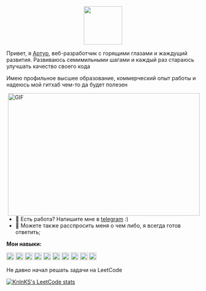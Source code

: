 <div id="header" align="center">
  <img src="https://media.giphy.com/media/M9gbBd9nbDrOTu1Mqx/giphy.gif" width="100"/>
</div>

Привет, я [Артур](https://hh.ru/resume/05bbfadfff081d37af0039ed1f516d7a793069), веб-разработчик с горящими глазами и жаждущий развития. Развиваюсь семимильными шагами и каждый раз стараюсь улучшать качество своего кода

Имею профильное высшее образование, коммерческий опыт работы и надеюсь мой гитхаб чем-то да будет полезен

  <img align="right" alt="GIF" src="https://github.com/abhisheknaiidu/abhisheknaiidu/blob/master/code.gif?raw=true" width="500" height="320" />
  
- 💼 Есть работа? Напишите мне в [telegram](https://t.me/DaredevilAr) :)
- 💬 Можете также расспросить меня о чем либо, я всегда готов ответить;

**Мои навыки:**  

<code><img height="20" src="https://img.shields.io/badge/Microsoft%20SQL%20Server-CC2927?style=for-the-badge&logo=microsoft%20sql%20server&logoColor=white"></code>
<code><img height="20" src="https://img.shields.io/badge/.NET-5C2D91?style=for-the-badge&logo=.net&logoColor=white"></code>
<code><img height="20" src="https://img.shields.io/badge/jquery-%230769AD.svg?style=for-the-badge&logo=jquery&logoColor=white"></code>
<code><img height="20" src="https://img.shields.io/badge/azure-%230072C6.svg?style=for-the-badge&logo=microsoftazure&logoColor=white"></code>
<code><img height="20" src="https://img.shields.io/badge/Visual%20Studio-5C2D91.svg?style=for-the-badge&logo=visual-studio&logoColor=white"></code>
<code><img height="20" src="https://img.shields.io/badge/c%23-%23239120.svg?style=for-the-badge&logo=c-sharp&logoColor=white"></code>
<code><img height="20" src="https://img.shields.io/badge/html5-%23E34F26.svg?style=for-the-badge&logo=html5&logoColor=white"></code>
<code><img height="20" src="https://img.shields.io/badge/javascript-%23323330.svg?style=for-the-badge&logo=javascript&logoColor=%23F7DF1E"></code>
<code><img height="20" src="https://img.shields.io/badge/-Swagger-%23Clojure?style=for-the-badge&logo=swagger&logoColor=white"></code>
<code><img height="20" src="https://img.shields.io/badge/gitlab-%23181717.svg?style=for-the-badge&logo=gitlab&logoColor=white"></code>


Не давно начал решать задачи на LeetCode


[![KnlnKS's LeetCode stats](https://leetcode-stats-six.vercel.app/api?username=DAREDEVILAR&theme=dark)](https://github.com/Wahwa666/leetcode-stats)
